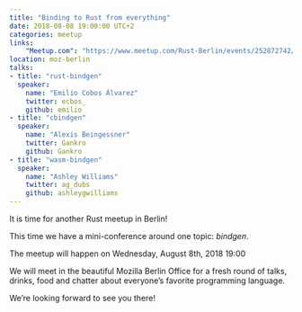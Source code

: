 ```yaml
---
title: "Binding to Rust from everything"
date: 2018-08-08 19:00:00 UTC+2
categories: meetup 
links:
    "Meetup.com": "https://www.meetup.com/Rust-Berlin/events/252872742/"
location: moz-berlin 
talks:
- title: "rust-bindgen"
  speaker:
    name: "Emilio Cobos Álvarez"
    twitter: ecbos_
    github: emilio
- title: "cbindgen"
  speaker:
    name: "Alexis Beingessner"
    twitter: Gankro
    github: Gankro
- title: "wasm-bindgen"
  speaker:
    name: "Ashley Williams"
    twitter: ag_dubs
    github: ashleygwilliams
---
```


It is time for another Rust meetup in Berlin!

This time we have a mini-conference around one topic: _bindgen_.

The meetup will happen on Wednesday, August 8th, 2018 19:00

We will meet in the beautiful Mozilla Berlin Office for a fresh round of talks, drinks, food and chatter about everyone’s favorite programming language.

We’re looking forward to see you there!
